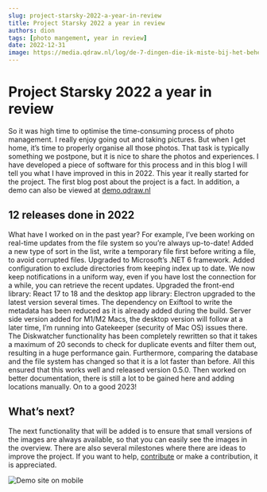 ```yaml
---
slug: project-starsky-2022-a-year-in-review
title: Project Starsky 2022 a year in review
authors: dion
tags: [photo mangement, year in review]
date: 2022-12-31
image: https://media.qdraw.nl/log/de-7-dingen-die-ik-miste-bij-het-beheren-van-mijn-foto-collectie/embeded/01_video_search_cloud_starsky_v050.gif
---
```


# Project Starsky 2022 a year in review

So it was high time to optimise the time-consuming process of photo management. I really enjoy going out and taking pictures. But when I get home, it’s time to properly organise all those photos. That task is typically something we postpone, but it is nice to share the photos and experiences. I have developed a piece of software for this process and in this blog I will tell you what I have improved in this in 2022. This year it really started for the project. The first blog post about the project is a fact. In addition, a demo can also be viewed at [demo.qdraw.nl](https://demo.qdraw.nl)

<!-- truncate -->

## 12 releases done in 2022

What have I worked on in the past year? For example, I’ve been working on real-time updates from the file system so you’re always up-to-date! Added a new type of sort in the list, write a temporary file first before writing a file, to avoid corrupted files. Upgraded to Microsoft’s .NET 6 framework. Added configuration to exclude directories from keeping index up to date. We now keep notifications in a uniform way, even if you have lost the connection for a while, you can retrieve the recent updates. Upgraded the front-end library: React 17 to 18 and the desktop app library: Electron upgraded to the latest version several times. The dependency on Exiftool to write the metadata has been reduced as it is already added during the build. Server side version added for M1/M2 Macs, the desktop version will follow at a later time, I’m running into Gatekeeper (security of Mac OS) issues there. The Diskwatcher functionality has been completely rewritten so that it takes a maximum of 20 seconds to check for duplicate events and filter them out, resulting in a huge performance gain. Furthermore, comparing the database and the file system has changed so that it is a lot faster than before. All this ensured that this works well and released version 0.5.0. Then worked on better documentation, there is still a lot to be gained here and adding locations manually. On to a good 2023!


## What’s next?

The next functionality that will be added is to ensure that small versions of the images are always available, so that you can easily see the images in the overview. There are also several milestones where there are ideas to improve the project. If you want to help, [contribute](https://github.com/qdraw/starsky) or make a contribution, it is appreciated.


![Demo site on mobile](https://media.qdraw.nl/log/de-7-dingen-die-ik-miste-bij-het-beheren-van-mijn-foto-collectie/1000/02_starsky_v052_kl1k.jpg)

